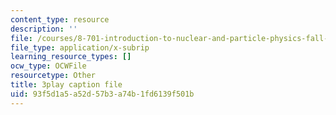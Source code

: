 ```yaml
---
content_type: resource
description: ''
file: /courses/8-701-introduction-to-nuclear-and-particle-physics-fall-2020/93f5d1a5a52d57b3a74b1fd6139f501b_RFiXkal1vfM.vtt
file_type: application/x-subrip
learning_resource_types: []
ocw_type: OCWFile
resourcetype: Other
title: 3play caption file
uid: 93f5d1a5-a52d-57b3-a74b-1fd6139f501b
---
```

